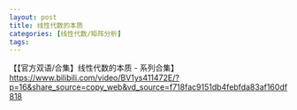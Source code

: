```yaml
---
layout: post
title: 线性代数的本质
categories: [线性代数/矩阵分析]
tags: 
---
```


【【官方双语/合集】线性代数的本质 - 系列合集】 https://www.bilibili.com/video/BV1ys411472E/?p=16&share_source=copy_web&vd_source=f718fac9151db4febfda83af160df818